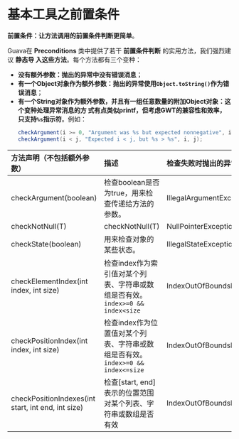 基本工具之前置条件
================================================================================
**前置条件：让方法调用的前置条件判断更简单**。

Guava在 **Preconditions** 类中提供了若干 **前置条件判断** 的实用方法，我们强烈建议 **静态导
入这些方法**。每个方法都有三个变种： 
+ **没有额外参数：抛出的异常中没有错误消息**；
+ **有一个Object对象作为额外参数：抛出的异常使用`Object.toString()`作为错误消息**；
+ **有一个String对象作为额外参数，并且有一组任意数量的附加Object对象：这个变种处理异常消息的方
式有点类似printf，但考虑GWT的兼容性和效率，只支持`%s`指示符**。例如：
    ```java 
    checkArgument(i >= 0, "Argument was %s but expected nonnegative", i);
    checkArgument(i < j, "Expected i < j, but %s > %s", i, j);
    ```

| 方法声明（不包括额外参数）| 描述 | 检查失败时抛出的异常 |
| :-------------- | :----------- | :------------- |
| checkArgument(boolean) | 检查boolean是否为true，用来检查传递给方法的参数。 | IllegalArgumentException |
| checkNotNull(T) | checkNotNull(T) | NullPointerException |
| checkState(boolean) | 用来检查对象的某些状态。| IllegalStateException |
| checkElementIndex(int index, int size) | 检查index作为索引值对某个列表、字符串或数组是否有效。`index>=0 && index<size` | IndexOutOfBoundsException |
| checkPositionIndex(int index, int size) | 检查index作为位置值对某个列表、字符串或数组是否有效。`index>=0 && index<=size` | IndexOutOfBoundsException |
| checkPositionIndexes(int start, int end, int size) | 检查[start, end]表示的位置范围对某个列表、字符串或数组是否有效 | IndexOutOfBoundsException |
